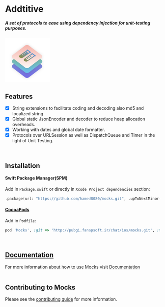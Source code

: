# Addtitive

<h5>A set of protocols to ease using dependency injection for unit-testing purposes.</h5>

<img src="https://github.com/hamed8080/mocks/raw/main/images/icon.png"  width="146" height="146">

## Features

- [x] String extensions to facilitate coding and decoding also md5 and localized string.
- [x] Global static JsonEncoder and decoder to reduce heap allocation overheads.
- [x] Working with dates and global date formatter.
- [x] Protocols over URLSession as well as DispatchQueue and Timer in the light of Unit Testing. 
<br/>

## Installation

#### Swift Package Manager(SPM) 

Add in `Package.swift` or directly in `Xcode Project dependencies` section:

```swift
.package(url: "https://github.com/hamed8080/mocks.git", .upToNextMinor(from: "1.0.1")),
```

#### [CocoaPods](https://cocoapods.org) 

Add in `Podfile`:

```ruby
pod 'Mocks', :git => 'http://pubgi.fanapsoft.ir/chat/ios/mocks.git', :tag => '1.0.1'
```
<br/>

## [Documentation](https://hamed8080.github.io/mocks/mocks/documentation/mocks/)
For more information about how to use Mocks visit [Documentation](https://hamed8080.github.io/mocks/mocks/documentation/mocks/) 
<br/>
<br/>

## Contributing to Mocks
Please see the [contributing guide](/CONTRIBUTING.md) for more information.

<!-- Copyright (c) 2021-2022 Apple Inc and the Swift Project authors. All Rights Reserved. -->
